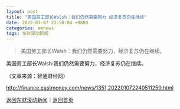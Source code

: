 ```yaml
---
layout: post
title: "美国劳工部长Walsh：我们仍然需要努力 经济复苏仍在继续"
date: 2022-01-07 22:58:04 +0800
categories: emnews
tags: 东财滚动新闻
---
```

> 美国劳工部长Walsh：我们仍然需要努力，经济复苏仍在继续。

<p>美国劳工部长Walsh:我们仍然需要努力，经济复苏仍在继续。</p><p class="em_media">（文章来源：智通财经网）</p>

<http://finance.eastmoney.com/news/1351,202201072240511250.html>

[返回东财滚动新闻](//finews.withounder.com/emnews/)｜[返回首页](//finews.withounder.com/)